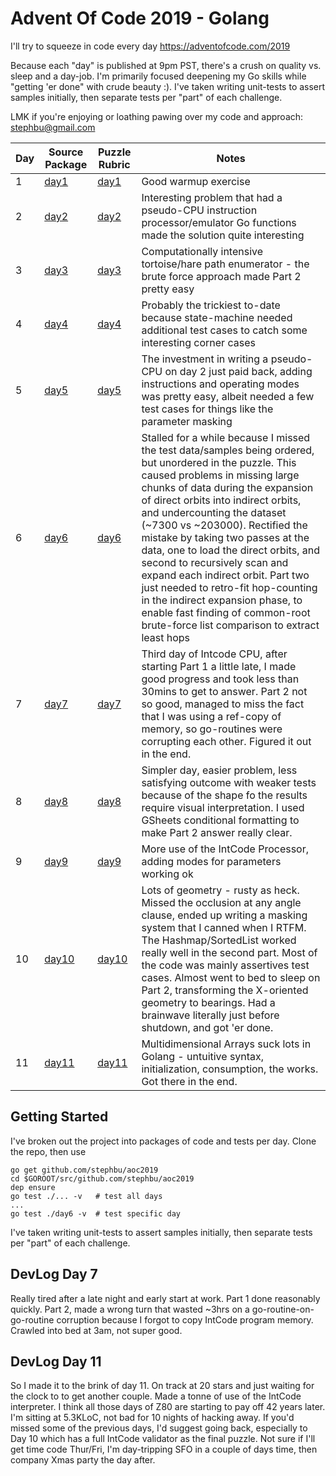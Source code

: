 # Advent Of Code 2019 - Golang
I'll try to squeeze in code every day
https://adventofcode.com/2019

Because each "day" is published at 9pm PST, there's a crush on quality vs. sleep and a day-job. I'm primarily focused deepening my Go skills while "getting 'er done" with crude beauty :).  I've taken writing unit-tests to assert samples initially, then separate tests per "part" of each challenge.

LMK if you're enjoying or loathing pawing over my code and approach: <a href="mailto:stephbu@gmail.com">stephbu@gmail.com</a>

|Day|Source Package|Puzzle Rubric|Notes|
|---|---|---|---|
|1|<a href="./day1/">day1</a>|<a href="https://adventofcode.com/2019/day/1">day1</a>|Good warmup exercise|
|2|<a href="./day2/">day2</a>|<a href="https://adventofcode.com/2019/day/2">day2</a>|Interesting problem that had a pseudo-CPU instruction processor/emulator Go functions made the solution quite interesting|
|3|<a href="./day3/">day3</a>|<a href="https://adventofcode.com/2019/day/3">day3</a>|Computationally intensive tortoise/hare path enumerator - the brute force approach made Part 2 pretty easy|
|4|<a href="./day4/">day4</a>|<a href="https://adventofcode.com/2019/day/4">day4</a>|Probably the trickiest to-date because state-machine needed additional test cases to catch some interesting corner cases|
|5|<a href="./day5/">day5</a>|<a href="https://adventofcode.com/2019/day/5">day5</a>|The investment in writing a pseudo-CPU on day 2 just paid back, adding instructions and operating modes was pretty easy, albeit needed a few test cases for things like the parameter masking|
|6|<a href="./day6/">day6</a>|<a href="https://adventofcode.com/2019/day/6">day6</a>|Stalled for a while because I missed the test data/samples being ordered, but unordered in the puzzle. This caused problems in missing large chunks of data during the expansion of direct orbits into indirect orbits, and undercounting the dataset (~7300 vs ~203000).  Rectified the mistake by taking two passes at the data, one to load the direct orbits, and second to recursively scan and expand each indirect orbit.  Part two just needed to retro-fit hop-counting in the indirect expansion phase, to enable fast finding of common-root brute-force list comparison to extract least hops|
|7|<a href="./day7/">day7</a>|<a href="https://adventofcode.com/2019/day/7">day7</a>|Third day of Intcode CPU, after starting Part 1 a little late, I made good progress and took less than 30mins to get to answer.  Part 2 not so good, managed to miss the fact that I was using a ref-copy of memory, so go-routines were corrupting each other.  Figured it out in the end.|
|8|<a href="./day8/">day8</a>|<a href="https://adventofcode.com/2019/day/8">day8</a>|Simpler day, easier problem, less satisfying outcome with weaker tests because of the shape fo the results require visual interpretation. I used GSheets conditional formatting to make Part 2 answer really clear.|
|9|<a href="./day9/">day9</a>|<a href="https://adventofcode.com/2019/day/9">day9</a>|More use of the IntCode Processor, adding modes for parameters working ok|
|10|<a href="./day10/">day10</a>|<a href="https://adventofcode.com/2019/day/10">day10</a>|Lots of geometry - rusty as heck.  Missed the occlusion at any angle clause, ended up writing a masking system that I canned when I RTFM.  The Hashmap/SortedList worked really well in the second part.  Most of the code was mainly assertives test cases.  Almost went to bed to sleep on Part 2, transforming the X-oriented geometry to bearings. Had a brainwave literally just before shutdown, and got 'er done.|
|11|<a href="./day11/">day11</a>|<a href="https://adventofcode.com/2019/day/11">day11</a>|Multidimensional Arrays suck lots in Golang - untuitive syntax, initialization, consumption, the works. Got there in the end.|
## Getting Started
I've broken out the project into packages of code and tests per day.  Clone the repo, then use 

```
go get github.com/stephbu/aoc2019
cd $GOROOT/src/github.com/stephbu/aoc2019
dep ensure       
go test ./... -v   # test all days
...
go test ./day6 -v  # test specific day
``` 

I've taken writing unit-tests to assert samples initially, then separate tests per "part" of each challenge.

## DevLog Day 7
Really tired after a late night and early start at work. Part 1 done reasonably quickly. Part 2, made a wrong turn that wasted ~3hrs on a go-routine-on-go-routine corruption because I forgot to copy IntCode program memory. Crawled into bed at 3am, not super good.

## DevLog Day 11
So I made it to the brink of day 11. On track at 20 stars and just waiting for the clock to to get another couple.  Made a tonne of use of the IntCode interpreter.  I think all those days of Z80 are starting to pay off 42 years later.  I'm sitting at 5.3KLoC, not bad for 10 nights of hacking away.  If you'd missed some of the previous days, I'd suggest going back, especially to Day 10 which has a full IntCode validator as the final puzzle.  Not sure if I'll get time code Thur/Fri, I'm day-tripping SFO in a couple of days time, then company Xmas party the day after. 

